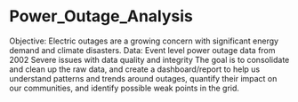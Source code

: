# Power_Outage_Analysis

Objective:
Electric outages are a growing concern with significant energy demand and climate disasters.
Data:
Event level power outage data from 2002
Severe issues with data quality and integrity
The goal is to consolidate and clean up the raw data, and create a dashboard/report to help us understand patterns and trends around outages, quantify their impact on our communities, and identify possible weak points in the grid.
